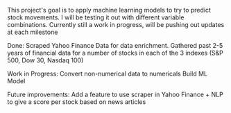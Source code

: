 This project's goal is to apply machine learning models to try to predict stock movements. I will be testing it out with different variable combinations. Currently still a work in progress, will be pushing out updates at each milestone

Done:
Scraped Yahoo Finance Data for data enrichment.
Gathered past 2-5 years of financial data for a number of stocks in each of the 3 indexes (S&P 500, Dow 30, Nasdaq 100)

Work in Progress:
Convert non-numerical data to numericals
Build ML Model

Future improvements:
Add a feature to use scraper in Yahoo Finance + NLP to give a score per stock based on news articles
